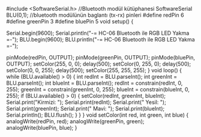 #include <SoftwareSerial.h> //Bluetooth modül kütüphanesi
SoftwareSerial BLU(0,1); //bluetooth modülünün baglantı (tx-rx) pinleri
#define redPin 6
#define greenPin 3
#define bluePin 5
void setup()
{
  
  Serial.begin(9600);
  Serial.println("-= HC-06 Bluetooth ile RGB LED Yakma  =-");
  BLU.begin(9600);
  BLU.println("-= HC-06 Bluetooth ile RGB LED Yakma  =-");
 
  pinMode(redPin, OUTPUT);
  pinMode(greenPin, OUTPUT);
  pinMode(bluePin, OUTPUT);
  setColor(255, 0, 0);
  delay(500);
  setColor(0, 255, 0);
  delay(500);
  setColor(0, 0, 255);
  delay(500);
  setColor(255, 255, 255);
}
void loop()
{
  while (BLU.available() > 0)
  {
    int redInt = BLU.parseInt();
    int greenInt = BLU.parseInt();
    int blueInt = BLU.parseInt();
    redInt = constrain(redInt, 0, 255);
    greenInt = constrain(greenInt, 0, 255);
    blueInt = constrain(blueInt, 0, 255);
    if (BLU.available() > 0)
    {
      setColor(redInt, greenInt, blueInt);
      Serial.print("Kirmizi: ");
      Serial.print(redInt);
      Serial.print(" Yesil: ");
      Serial.print(greenInt);
      Serial.print(" Mavi: ");
      Serial.print(blueInt);
      Serial.println();
      BLU.flush();
    }
  }
}
void setColor(int red, int green, int blue)
{
  analogWrite(redPin, red);
  analogWrite(greenPin, green);
  analogWrite(bluePin, blue);
}
